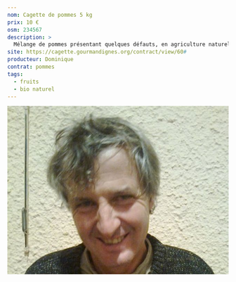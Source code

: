 ```yaml
---
nom: Cagette de pommes 5 kg
prix: 10 €
osm: 234567
description: >
  Mélange de pommes présentant quelques défauts, en agriculture naturelle
site: https://cagette.gourmandignes.org/contract/view/60#
producteur: Dominique
contrat: pommes
tags:
  - fruits
  - bio naturel
---
```


![texte alternatif](./media/dominique.jpg)
